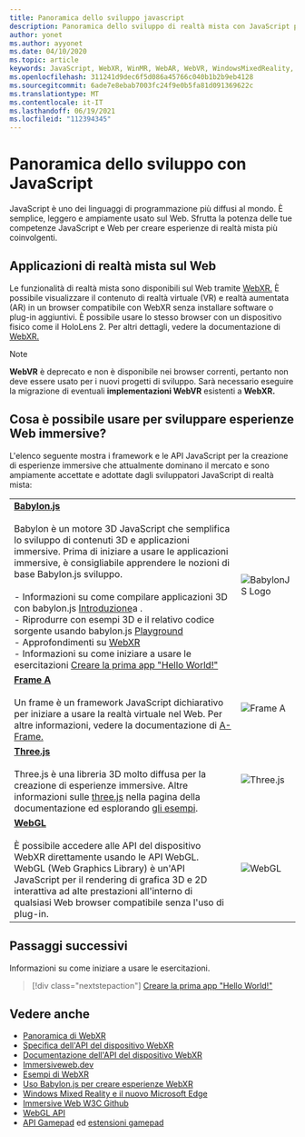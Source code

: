 ```yaml
---
title: Panoramica dello sviluppo javascript
description: Panoramica dello sviluppo di realtà mista con JavaScript per visori VR immersive Web, per dispositivi mobili e Windows.
author: yonet
ms.author: ayyonet
ms.date: 04/10/2020
ms.topic: article
keywords: JavaScript, WebXR, WinMR, WebAR, WebVR, WindowsMixedReality, HoloLens, windows mixed reality, web vr, web xr, web mr, web ar, 360, 360 video, 360 video, 360 foto, 360 foto, 360 foto, 360 contenuti, web immersive, immersive-web, IW, immersiveweb
ms.openlocfilehash: 311241d9dec6f5d086a45766c040b1b2b9eb4128
ms.sourcegitcommit: 6ade7e8ebab7003fc24f9e0b5fa81d091369622c
ms.translationtype: MT
ms.contentlocale: it-IT
ms.lasthandoff: 06/19/2021
ms.locfileid: "112394345"
---
```

# <a name="javascript-development-overview"></a>Panoramica dello sviluppo con JavaScript

JavaScript è uno dei linguaggi di programmazione più diffusi al mondo. È semplice, leggero e ampiamente usato sul Web. Sfrutta la potenza delle tue competenze JavaScript e Web per creare esperienze di realtà mista più coinvolgenti.

## <a name="mixed-reality-applications-on-the-web"></a>Applicazioni di realtà mista sul Web

Le funzionalità di realtà mista sono disponibili sul Web tramite [WebXR.](webxr-overview.md) È possibile visualizzare il contenuto di realtà virtuale (VR) e realtà aumentata (AR) in un browser compatibile con WebXR senza installare software o plug-in aggiuntivi. È possibile usare lo stesso browser con un dispositivo fisico come il HoloLens 2. Per altri dettagli, vedere la documentazione di [WebXR.](webxr-overview.md)

> [!NOTE]
> **WebVR** è deprecato e non è disponibile nei browser correnti, pertanto non deve essere usato per i nuovi progetti di sviluppo. Sarà necessario eseguire la migrazione di eventuali **implementazioni WebVR** esistenti a **WebXR.**

## <a name="what-can-i-use-to-develop-immersive-web-experiences"></a>Cosa è possibile usare per sviluppare esperienze Web immersive?

L'elenco seguente mostra i framework e le API JavaScript per la creazione di esperienze immersive che attualmente dominano il mercato e sono ampiamente accettate e adottate dagli sviluppatori JavaScript di realtà mista:

|  |  |
| --- | --- |
|[**Babylon.js**](https://doc.babylonjs.com/)<br/><br/> Babylon è un motore 3D JavaScript che semplifica lo sviluppo di contenuti 3D e applicazioni immersive. Prima di iniziare a usare le applicazioni immersive, è consigliabile apprendere le nozioni di base Babylon.js sviluppo.<br/><br/>- Informazioni su come compilare applicazioni 3D con babylon.js [Introduzione](https://doc.babylonjs.com/start)a .<br/>- Riprodurre con esempi 3D e il relativo codice sorgente usando babylon.js [Playground](https://doc.babylonjs.com/examples/)<br/>- Approfondimenti su [WebXR](https://doc.babylonjs.com/divingDeeper/webXR)<br/>- Informazioni su come iniziare a usare le esercitazioni [Creare la prima app "Hello World!"](tutorials/babylonjs-webxr-helloworld/introduction-01.md)|![BabylonJS Logo](images/babylon.js.example.png) |
|[**Frame A**](https://aframe.io/) <br/><br/>Un frame è un framework JavaScript dichiarativo per iniziare a usare la realtà virtuale nel Web. Per altre informazioni, vedere la documentazione di [A-Frame.](https://aframe.io/docs/1.2.0/introduction/) |![Frame A](images/a-frame.example.png)  |
|[**Three.js**](https://threejs.org) <br/><br/>Three.js è una libreria 3D molto diffusa per la creazione di esperienze immersive. Altre informazioni sulle [three.js](https://threejs.org/docs/index.html#manual/en/introduction/Creating-a-scene) nella pagina della documentazione ed esplorando [gli esempi](https://threejs.org/examples/#webgl_animation_cloth). |![Three.js](images/three.js.example.png)  |
|[**WebGL**](https://developer.mozilla.org/en-US/docs/Web/API/WebGL_API)  <br/><br/>È possibile accedere alle API del dispositivo WebXR direttamente usando le API WebGL. WebGL (Web Graphics Library) è un'API JavaScript per il rendering di grafica 3D e 2D interattiva ad alte prestazioni all'interno di qualsiasi Web browser compatibile senza l'uso di plug-in. |![WebGL](images/webgl.example.png)  |

## <a name="next-steps"></a>Passaggi successivi

Informazioni su come iniziare a usare le esercitazioni.

> [!div class="nextstepaction"]
> [Creare la prima app "Hello World!"](tutorials/babylonjs-webxr-helloworld/introduction-01.md)

## <a name="see-also"></a>Vedere anche

* [Panoramica di WebXR](webxr-overview.md)
* [Specifica dell'API del dispositivo WebXR](https://immersive-web.github.io/webxr/)
* [Documentazione dell'API del dispositivo WebXR](https://developer.mozilla.org/en-US/docs/Web/API/WebXR_Device_API)
* [Immersiveweb.dev](https://immersiveweb.dev/)
* [Esempi di WebXR](https://immersive-web.github.io/webxr-samples/)
* [Uso Babylon.js per creare esperienze WebXR](https://doc.babylonjs.com/how_to/introduction_to_webxr)
* [Windows Mixed Reality e il nuovo Microsoft Edge](/windows/mixed-reality/new-microsoft-edge#introducing-the-new-microsoft-edge)
* [Immersive Web W3C Github](https://github.com/immersive-web)
* [WebGL API](/previous-versions/windows/internet-explorer/ie-developer/dev-guides/bg182648(v=vs.85))
* [API Gamepad](https://msdn.microsoft.com/library/dn743630(v=vs.85).aspx) ed [estensioni gamepad](https://w3c.github.io/gamepad/extensions.html)
